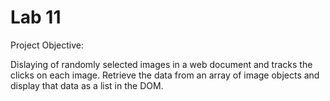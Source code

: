 # Lab 11

Project Objective:

Dislaying of randomly selected images in a web document and tracks the clicks on each image. Retrieve the data from an array of image objects and display that data as a list in the DOM.
